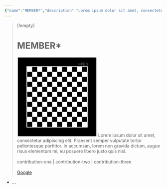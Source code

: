 ```yaml
---
{"name":"MEMBER*","description":"Lorem ipsum dolor sit amet, consectetur adipiscing elit. Praesent semper vulputate tortor pellentesque porttitor. In accumsan, lorem non gravida dictum, augue risus elementum mi, eu posuere libero justo quis nisl.","image":"![PlaceholderIcon.png|icon](/img/user/RESOURCE/ASSET/OTHER/PlaceholderIcon.png)","active":false,"review":null,"importance":null,"contribution":["contribution-one","contribution-two","contribution-three"],"websites":["[Google](https://www.google.com)"],"relevance":null,"tags":["-member"],"dg-publish":true,"aliases":"MB000","permalink":"/resource/template/mb-000/","dgPassFrontmatter":true}
---
```


>[!empty]
> # MEMBER*
> ![RESOURCE/ASSET/OTHER/PlaceholderIcon.png|icon](/img/user/RESOURCE/ASSET/OTHER/PlaceholderIcon.png) Lorem ipsum dolor sit amet, consectetur adipiscing elit. Praesent semper vulputate tortor pellentesque porttitor. In accumsan, lorem non gravida dictum, augue risus elementum mi, eu posuere libero justo quis nisl. <br><br>contribution-one | contribution-two | contribution-three <br><br>[Google](https://www.google.com) 

- ...